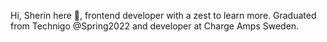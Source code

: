 Hi, Sherin here 👋, frontend developer with a zest to learn more. 
Graduated from Technigo @Spring2022 and developer at Charge Amps Sweden.



<!---
Sherin-Susan-Thomas/Sherin-Susan-Thomas is a ✨ special ✨ repository because its `README.md` (this file) appears on your GitHub profile.
You can click the Preview link to take a look at your changes.
--->

